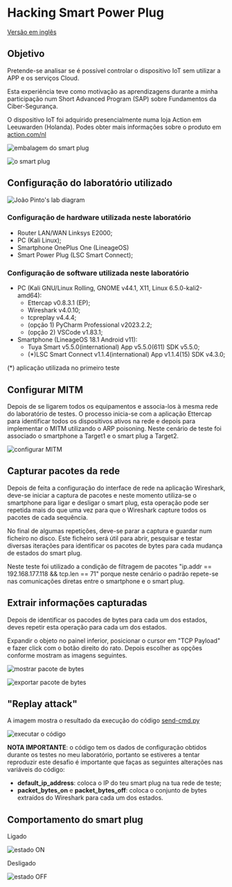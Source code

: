 # Hacking Smart Power Plug

[Versão em inglês](README.md)

## Objetivo

Pretende-se analisar se é possível controlar o dispositivo IoT sem utilizar a APP e os serviços Cloud.

Esta experiência teve como motivação as aprendizagens durante a minha participação num Short Advanced Program (SAP) sobre Fundamentos da Ciber-Segurança.

O dispositivo IoT foi adquirido presencialmente numa loja Action em Leeuwarden (Holanda). Podes obter mais informações sobre o produto em [action.com/nl](https://www.action.com/nl-nl/p/2578685/lsc-smart-connect-slimme-stekker/)

![embalagem do smart plug](img/smart-plug-box_h300px.png)

![o smart plug](img/smart-plug_h300px.png)

## Configuração do laboratório utilizado

![João Pinto's lab diagram](img/joaopinto-lab-diagram.png)

### Configuração de hardware utilizada neste laboratório

- Router LAN/WAN Linksys E2000;
- PC (Kali Linux);
- Smartphone OnePlus One (LineageOS)
- Smart Power Plug (LSC Smart Connect);

### Configuração de software utilizada neste laboratório

- PC (Kali GNU/Linux Rolling, GNOME v44.1, X11, Linux 6.5.0-kali2-amd64):
  - Ettercap v0.8.3.1 (EP);
  - Wireshark v4.0.10;
  - tcpreplay v4.4.4;
  - (opção 1) PyCharm Professional v2023.2.2;
  - (opção 2) VSCode v1.83.1;
- Smartphone (LineageOS 18.1 Android v11):
  - Tuya Smart v5.5.0(international) App v5.5.0(611) SDK v5.5.0;
  - (\*)LSC Smart Connect v1.1.4(international) App v1.1.4(15) SDK v4.3.0;

(\*) aplicação utilizada no primeiro teste

## Configurar MITM

Depois de se ligarem todos os equipamentos e associa-los à mesma rede do laboratório de testes. O processo inicia-se com a aplicação Ettercap para identificar todos os dispositivos ativos na rede e depois para implementar o MITM utilizando o ARP poisoning. Neste cenário de teste foi associado o smartphone a Target1 e o smart plug a Target2.

![configurar MITM](img/ettercap-mitm-config.png)

## Capturar pacotes da rede

Depois de feita a configuração do interface de rede na aplicação Wireshark, deve-se iniciar a captura de pacotes e neste momento utiliza-se o smartphone para ligar e desligar o smart plug, esta operação pode ser repetida mais do que uma vez para que o Wireshark capture todos os pacotes de cada sequência.

No final de algumas repetições, deve-se parar a captura e guardar num ficheiro no disco. Este ficheiro será útil para abrir, pesquisar e testar diversas iterações para identificar os pacotes de bytes para cada mudança de estados do smart plug.

Neste teste foi utilizado a condição de filtragem de pacotes "ip.addr == 192.168.177.118 && tcp.len == 71" porque neste cenário o padrão repete-se nas comunicações diretas entre o smartphone e o smart plug.

## Extrair informações capturadas

Depois de identificar os pacodes de bytes para cada um dos estados, deves repetir esta operação para cada um dos estados.

Expandir o objeto no painel inferior, posicionar o cursor em "TCP Payload" e fazer click com o botão direito do rato. Depois escolher as opções conforme mostram as imagens seguintes.

![mostrar pacote de bytes](img/wireshark-show-packet-bytes_h300px.png)

![exportar pacote de bytes](img/wireshark-show-packet-as-c-array_h300px.png)

## "Replay attack"

A imagem mostra o resultado da execução do código [send-cmd.py](send-cmd.py)

![executar o código](img/send-cmd_h315px.png)

**NOTA IMPORTANTE**: o código tem os dados de configuração obtidos durante os testes no meu laboratório, portanto se estiveres a tentar reproduzir este desafio é importante que faças as seguintes alterações nas variáveis do código:

- **default_ip_address**: coloca o IP do teu smart plug na tua rede de teste;
- **packet_bytes_on** e **packet_bytes_off**: coloca o conjunto de bytes extraídos do Wireshark para cada um dos estados.

## Comportamento do smart plug

Ligado

![estado ON](img/smart-plug-on_h300px.JPG)

Desligado

![estado OFF](img/smart-plug-off_h300px.JPG)
